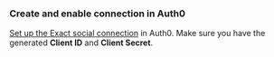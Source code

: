 ### Create and enable connection in Auth0
[Set up the Exact social connection](/dashboard/guides/connections/set-up-connections-social) in Auth0. Make sure you have the generated **Client ID** and **Client Secret**.
